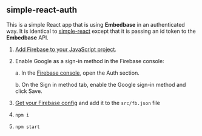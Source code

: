 ## simple-react-auth

This is a simple React app that is using **Embedbase** in an authenticated way.
It is identical to [simple-react](https://github.com/another-ai/embedbase/tree/main/examples/simple-react) except that it is passing an id token to the **Embedbase** API.

1. [Add Firebase to your JavaScript project](https://firebase.google.com/docs/web/setup).
2. Enable Google as a sign-in method in the Firebase console:

    a. In the [Firebase console](https://console.firebase.google.com/), open the Auth section.
    
    b. On the Sign in method tab, enable the Google sign-in method and click Save.

3. [Get your Firebase config](https://console.firebase.google.com/u/0/project/obsidian-ai/settings/general/web:NjRmMWIwZDAtMmE3OC00YTM5LThlMjItYzcxZWUzM2I2NjQ5) and add it to the `src/fb.json` file 
4. `npm i`
5. `npm start`

